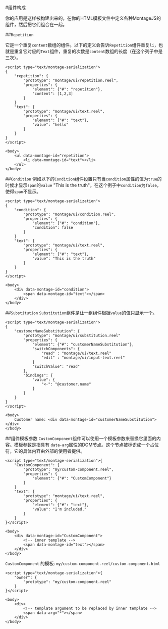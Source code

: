 #组件构成

你的应用是这样被构建出来的，在你的HTML模板文件中定义各种MontageJS的组件，然后把它们组合在一起。

##`Repetition`

它是一个重复`content`数组的组件。以下的定义会告诉`Repetition`组件重复`li`，也就是重复它对应的`Text`组件，重复的次数是`content`数组的长度（在这个列子中是三次）。

	<script type="text/montage-serialization">
	{
	    "repetition": {
	        "prototype": "montage/ui/repetition.reel",
	        "properties": {
	            "element": {"#": "repetition"},
	            "content": [1,2,3]
	        }
	    }
	    "text": {
	        "prototype": "montage/ui/text.reel",
	        "properties": {
	            "element": {"#": "text"},
	            "value": "hello"
	        }
	    }
	}
	</script>

	<body>
	    <ul data-montage-id="repetition">
	        <li data-montage-id="text"></li>
	    </ul>
	</body>
	
##`Condition`
例如以下的`Condition`组件设置只有当`condition`属性的值为`true`的时候才显示`span`的`value` "This is the truth"。在这个例子中`condition`为`false`，使得`span`不显示。

	<script type="text/montage-serialization">
	{
	    "condition": {
	        "prototype": "montage/ui/condition.reel",
	        "properties": {
	            "element": {"#": "condition"},
	            "condition": false
	        }
	    }
	    "text": {
	        "prototype": "montage/ui/text.reel",
	        "properties": {
	            "element": {"#": "text"},
	            "value": "This is the truth"
	        }
	    }
	}
	</script>

	<body>
	    <div data-montage-id="condition">
	        <span data-montage-id="text"></span>
	    </div>
	</body>
	
##`Substitution`
`Substitution`组件是让一组组件根据`value`的值只显示一个。

	<script type="text/montage-serialization">
	{
	    "customerNameSubstitution": {
	        "prototype": "montage/ui/substitution.reel"
	        "properties": {
	            "element": {"#": "customerNameSubstitution"},
	            "switchComponents": {
	                "read" : "montage/ui/text.reel"
	                "edit" : "montage/ui/input-text.reel"
	            }
	            "switchValue": "read"
	        },
	        "bindings": {
	            "value": {
	                "<-": "@customer.name"
	            }
	        }
	    }
	}
	</script>

	<body>
	    Customer name: <div data-montage-id="customerNameSubstitution"></div>
	</body>
	
##组件模板参数
`CustomComponent`组件可以使用一个模板参数来替换它里面的内容。模板参数是指具有 `data-arg`属性的DOM节点。这个节点被标识成一个占位符，它的具体内容由外部的使用者提供。

	<script type="text/montage-serialization">{
	    "CustomComponent": {
	        "prototype": "my/custom-component.reel",
	        "properties": {
	            "element": {"#": "CustomComponent"}
	        }
	    }
	    "text": {
	        "prototype": "montage/ui/text.reel",
	        "properties": {
	            "element": {"#": "text"},
	            "value": "I'm included."
	        }
	    }
	}</script>

	<body>
	    <div data-montage-id="CustomComponent">
	        <!-- inner template -->
	        <span data-montage-id="text"></span>
	    </div>
	</body>
	
`CustomComponent` 的模板: `my/custom-component.reel/custom-component.html`


	<script type="text/montage-serialization">{
	    "owner": {
	        "prototype": "my/custom-component.reel"
	    }
	}</script>

	<body>
	    <div>
	        <!-- template argument to be replaced by inner template -->
	        <span data-arg="*"></span>
	    </div>
	</body>
